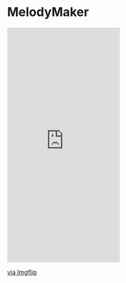 # MelodyMaker

<div style="width:260px;max-width:100%;"><div style="height:0;padding-bottom:207.69%;position:relative;"><iframe width="260" height="540" style="position:absolute;top:0;left:0;width:100%;height:100%;" frameBorder="0" src="https://imgflip.com/embed/4hm1kg"></iframe></div><p><a href="https://imgflip.com/gif/4hm1kg">via Imgflip</a></p></div>

